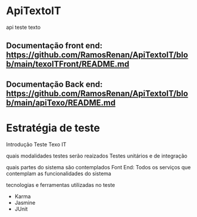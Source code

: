 # ApiTextoIT
api teste texto

## Documentação front end: https://github.com/RamosRenan/ApiTextoIT/blob/main/texoITFront/README.md
## Documentação Back end: https://github.com/RamosRenan/ApiTextoIT/blob/main/apiTexo/README.md


# Estratégia de teste

  Introdução
    Teste Texo IT  
  
  quais modalidades testes serão reaizados
    Testes unitários e de integração

  quais partes do sistema são contemplados
    Font End: Todos os serviços que contemplam as funcionalidades do sistema

  tecnologias e ferramentas utilizadas no teste
  - Karma
  - Jasmine
  - JUnit
